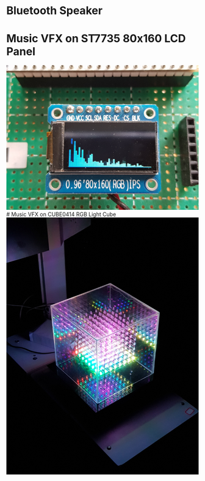 Bluetooth Speaker
=================
# Music VFX on ST7735 80x160 LCD Panel
<img src="docs/lcd.png">
# Music VFX on CUBE0414 RGB Light Cube
<img src="docs/cube.png">
